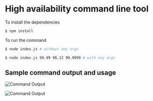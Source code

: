 # High availability command line tool

To install the dependencies
```sh
$ npm install
```

To run the command
```sh
$ node index.js # without any args
```

```sh
$ node index.js 99.99 98.12 99.9999 # with any args
```

## Sample command output and usage
![Command Output](https://jvary-test.s3-ap-southeast-1.amazonaws.com/Screenshot+2020-10-02+at+12.25.53+PM.png)

![Command Output](https://jvary-test.s3-ap-southeast-1.amazonaws.com/Screenshot+2020-10-02+at+2.00.10+PM.png)
